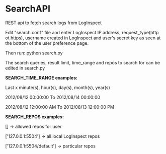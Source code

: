 SearchAPI
=========
REST api to fetch search logs from LogInspect

Edit "search.conf" file and enter LogInspect IP address, request_type(http ot https), username created in LogInspect and user's secret key as seen at the bottom of the user preference page.

Then run: python search.py

The search queries, result limit, time_range and repos to search for can be edited in search.py

<b>SEARCH_TIME_RANGE examples:</b>

Last x minute(s), hour(s), day(s), month(s), year(s)

2012/08/12 00:00:00 To 2012/08/14 00:00:00

2012/08/12 12:00:00 AM To 2012/08/13 12:00:00 PM

<b>SEARCH_REPOS examples:</b>

[] -> allowed repos for user

['127.0.0.1:5504'] -> all local LogInspect repos

['127.0.0.1:5504/default'] -> particular repos
